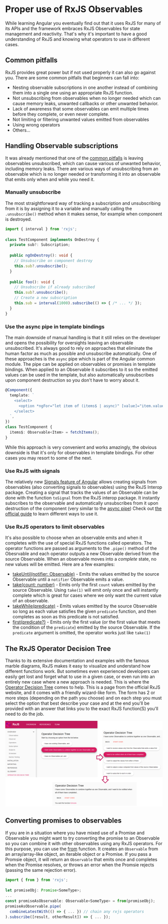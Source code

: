 # Proper use of RxJS Observables

While learning Angular you eventually find out that it uses RxJS for many of its APIs and the framework embraces RxJS Observables for state management and reactivity. That's why it's important to have a good understanding of RxJS and knowing what operators to use in different cases.

## Common pitfalls

RxJS provides great power but if not used properly it can also go against you. There are some common pitfalls that beginners can fall into:

- Nesting observable subscriptions in one another instead of combining them into a single one using an appropriate RxJS function.
- Not unsubscribing from observables when no longer needed which can cause memory leaks, unwanted callbacks or other unwanted behavior.
- Lack of awareness that some observables can emit multiple times before they complete, or even never complete.
- Not limiting or filtering unwanted values emitted from observables
- Using wrong operators
- Others...

## Handling Observable subscriptions

It was already mentioned that one of the [common pitfalls](#common-pitfalls) is leaving observables unsubscribed, which can cause various of unwanted behavior, including memory leaks. There are various ways of unsubscribing from an observable which is no longer needed or transforming it into an observable that emits only when and while you need it.

### Manually unsubscribe

The most straightforward way of tracking a subscription and unsubscribing from it is by assigning it to a variable and manually calling the `.unsubscribe()` method when it makes sense, for example when component is destroyed.

```ts
import { interval } from 'rxjs';

class TestComponent implements OnDestroy {
  private sub?: Subscription;

  public ngOnDestroy(): void {
    // Unsubscribe on component destroy
    this.sub?.unsubscribe();
  }

  public foo(): void {
    // Unsubscribe if already subscribed
    this.sub?.unsubscribe();
    // Create a new subscription
    this.sub = interval(1000).subscribe(() => { /* ... */ });
  }
}
```

### Use the async pipe in template bindings

The main downside of manual handling is that it still relies on the developer and opens the possibility for oversights leaving an observable unsubscribed. It's always good to rely on approaches that eliminate the human factor as much as possible and unsubscribe automatically. One of these approaches is the `async` pipe which is part of the Angular common module. The pipe can be applied on observables or promises in template bindings. When applied to an Observable it subscribes to it so the emitted values can be used in the template, but also automatically unsubscribes upon component destruction so you don't have to worry about it.

```ts
@Component({
  template: `
    <select>
      <option *ngFor="let item of (items$ | async)" [value]="item.value">{{ item.label }}</option>
    </select>
  `,
})
class TestComponent {
  items$: Observable<Item> = fetchItems();
}
```

While this approach is very convenient and works amazingly, the obvious downside is that it's only for observables in template bindings. For other cases you may resort to some of the next.

### Use RxJS with signals

The relatively new [Signals feature of Angular](./angular-change-detection.md#signals) allows creating signals from observables (also converting signals to observables) using the RxJS Interop package. Creating a signal that tracks the values of an Observable can be done with the function `toSignal` from the RxJS interop package. It instantly subscribes to the observable and automatically unsubscribes from it upon destruction of the component (very similar to the [async pipe](#use-the-async-pipe-in-template-bindings)) Check out [the official guide](https://angular.io/guide/rxjs-interop) to learn different ways to use it.

### Use RxJS operators to limit observables

It's also possible to choose when an observable emits and when it completes with the use of special RxJS functions called operators. The operator functions are passed as arguments to the `.pipe()` method of the Obesrvable and each operator outputs a new Observable derived from the source Observable. When an observable moves into a *complete* state, no new values will be emitted. Here are a few examples:

- [takeUntil(notifier: Observable)](https://rxjs.dev/api/operators/takeUntil) - Emits the values emitted by the source Observable until a `notifier` Observable emits a value.
- [take(count: number)](https://rxjs.dev/api/operators/take) - Emits only the first `count` values emitted by the source Observable. Using `take(1)` will emit only once and will instantly complete which is great for cases where we only want the current value of an observable.
- [takeWhile(predicate)](https://rxjs.dev/api/operators/takeWhile) - Emits values emitted by the source Observable so long as each value satisfies the given `predicate` function, and then completes as soon as this predicate is not satisfied.
- [first(predicate?)](https://rxjs.dev/api/operators/first) - Emits only the first value (or the first value that meets the condition of the `predicate`) emitted by the source Observable. If the `predicate` argument is omitted, the operator works just like `take(1)`

## The RxJS Operator Decision Tree

Thanks to its extensive documentation and examples with the famous marble diagrams, RxJS makes it easy to visualize and understand how different functions work. But sometimes even experienced developers can easily get lost and forget what to use in a given case, or even run into an entirely new case where a new approach is needed. This is where the [Operator Decision Tree](https://rxjs.dev/operator-decision-tree) comes to help. This is a page from the official RxJS website, and it comes with a friendly wizard-like form. The form has 2 or more steps (depending on the path you choose) and on each step you must select the option that best describe your case and at the end you'll be provided with an answer that links you to the exact RxJS function(S) you'll need to do the job.

![RxJS Operator Decision Tree Example](/img/rxjs_odt_example.png)

## Converting promises to observables

If you are in a situation where you have mixed use of a Promise and Observable you might want to try converting the promise to an Observable so you can combine it with other observables using any RxJS operators. For this purpose, you can use the [from](https://rxjs.dev/api/index/function/from) function. It creates an `Observable` from an array/array-like object, an iterable object or a Promise. If you pass a Promsie object, it will return an `Observable` that emits once and completes when the Promise resolves, or throws an error when the Promsie rejects (passing the same rejection error).

```ts
import { from } from 'rxjs';

let promiseObj: Promise<SomeType>;
...
const promiseAsObservable: Observable<SomeType> = from(promiseObj);
promiseAsObservable.pipe(
  combineLatestWith(() => { ... }) // chain any rxjs operators
).subscribe([result, otherResult]) => { ... });
```
